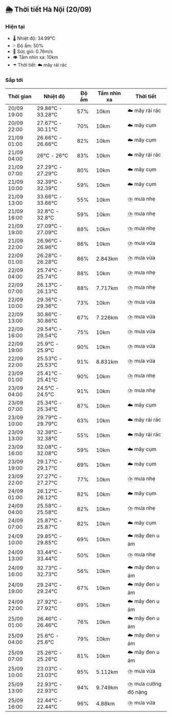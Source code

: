 ## 🌦️ Thời tiết Hà Nội (20/09)

### Hiện tại

- 🌡️ Nhiệt độ: 34.99℃
- 💦 Độ ẩm: 50%
- 💨 Sức gió: 0.76m/s
- 👁️ Tầm nhìn xa: 10km
- ☂️ Thời tiết: ☁️ mây rải rác

### Sắp tới

| Thời gian | Nhiệt độ | Độ ẩm | Tầm nhìn xa | Thời tiết |
| --- | --- | --- | --- | --- |
| 20/09 19:00 | 29.86℃ - 33.28℃ | 57% | 10km | ☁️ mây rải rác |
| 20/09 22:00 | 27.67℃ - 30.11℃ | 70% | 10km | ☁️ mây cụm |
| 21/09 01:00 | 26.66℃ - 26.66℃ | 82% | 10km | ☁️ mây cụm |
| 21/09 04:00 | 26℃ - 26℃ | 83% | 10km | ☁️ mây rải rác |
| 21/09 07:00 | 27.29℃ - 27.29℃ | 80% | 10km | ☁️ mây cụm |
| 21/09 10:00 | 32.39℃ - 32.39℃ | 59% | 10km | ☁️ mây cụm |
| 21/09 13:00 | 33.66℃ - 33.66℃ | 55% | 10km | ⛈️ mưa nhẹ |
| 21/09 16:00 | 32.8℃ - 32.8℃ | 59% | 10km | ⛈️ mưa nhẹ |
| 21/09 19:00 | 27.09℃ - 27.09℃ | 88% | 10km | ⛈️ mưa nhẹ |
| 21/09 22:00 | 26.96℃ - 26.96℃ | 86% | 10km | ⛈️ mưa vừa |
| 22/09 01:00 | 26.28℃ - 26.28℃ | 86% | 2.843km | ⛈️ mưa vừa |
| 22/09 04:00 | 25.74℃ - 25.74℃ | 88% | 10km | ⛈️ mưa nhẹ |
| 22/09 07:00 | 26.13℃ - 26.13℃ | 88% | 7.717km | ⛈️ mưa nhẹ |
| 22/09 10:00 | 29.36℃ - 29.36℃ | 73% | 10km | ⛈️ mưa vừa |
| 22/09 13:00 | 30.86℃ - 30.86℃ | 67% | 7.226km | ⛈️ mưa vừa |
| 22/09 16:00 | 29.54℃ - 29.54℃ | 75% | 10km | ⛈️ mưa vừa |
| 22/09 19:00 | 25.9℃ - 25.9℃ | 90% | 10km | ⛈️ mưa vừa |
| 22/09 22:00 | 25.53℃ - 25.53℃ | 91% | 8.831km | ⛈️ mưa vừa |
| 23/09 01:00 | 25.41℃ - 25.41℃ | 90% | 10km | ⛈️ mưa nhẹ |
| 23/09 04:00 | 24.5℃ - 24.5℃ | 91% | 10km | ⛈️ mưa nhẹ |
| 23/09 07:00 | 25.34℃ - 25.34℃ | 87% | 10km | ☁️ mây cụm |
| 23/09 10:00 | 29.79℃ - 29.79℃ | 63% | 10km | ☁️ mây rải rác |
| 23/09 13:00 | 32.38℃ - 32.38℃ | 55% | 10km | ☁️ mây rải rác |
| 23/09 16:00 | 32.08℃ - 32.08℃ | 59% | 10km | ☁️ mây cụm |
| 23/09 19:00 | 29.17℃ - 29.17℃ | 69% | 10km | ☁️ mây cụm |
| 23/09 22:00 | 27.27℃ - 27.27℃ | 77% | 10km | ⛈️ mưa nhẹ |
| 24/09 01:00 | 26.12℃ - 26.12℃ | 82% | 10km | ☁️ mây cụm |
| 24/09 04:00 | 25.58℃ - 25.58℃ | 82% | 10km | ⛈️ mưa nhẹ |
| 24/09 07:00 | 25.87℃ - 25.87℃ | 82% | 10km | ☁️ mây cụm |
| 24/09 10:00 | 29.85℃ - 29.85℃ | 69% | 10km | ☁️ mây đen u ám |
| 24/09 13:00 | 33.44℃ - 33.44℃ | 50% | 10km | ⛈️ mưa nhẹ |
| 24/09 16:00 | 32.73℃ - 32.73℃ | 56% | 10km | ☁️ mây đen u ám |
| 24/09 19:00 | 29.24℃ - 29.24℃ | 67% | 10km | ☁️ mây đen u ám |
| 24/09 22:00 | 27.92℃ - 27.92℃ | 69% | 10km | ☁️ mây đen u ám |
| 25/09 01:00 | 26.46℃ - 26.46℃ | 76% | 10km | ☁️ mây đen u ám |
| 25/09 04:00 | 25.6℃ - 25.6℃ | 79% | 10km | ☁️ mây đen u ám |
| 25/09 07:00 | 25.26℃ - 25.26℃ | 81% | 10km | ☁️ mây đen u ám |
| 25/09 10:00 | 23.03℃ - 23.03℃ | 95% | 5.112km | ⛈️ mưa vừa |
| 25/09 13:00 | 22.93℃ - 22.93℃ | 94% | 9.749km | ⛈️ mưa cường độ nặng |
| 25/09 16:00 | 22.44℃ - 22.44℃ | 96% | 4.88km | ⛈️ mưa vừa |
